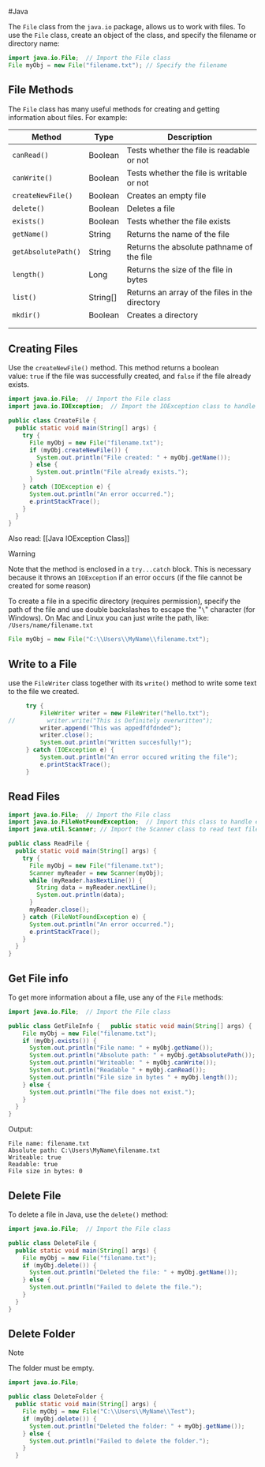 #Java 

The `File` class from the `java.io` package, allows us to work with files.
To use the `File` class, create an object of the class, and specify the filename or directory name:

```java
import java.io.File;  // Import the File class
File myObj = new File("filename.txt"); // Specify the filename
```
## File Methods
The `File` class has many useful methods for creating and getting information about files. For example:

| Method              | Type     | Description                                    |
| ------------------- | -------- | ---------------------------------------------- |
| `canRead()`         | Boolean  | Tests whether the file is readable or not      |
| `canWrite()`        | Boolean  | Tests whether the file is writable or not      |
| `createNewFile()`   | Boolean  | Creates an empty file                          |
| `delete()`          | Boolean  | Deletes a file                                 |
| `exists()`          | Boolean  | Tests whether the file exists                  |
| `getName()`         | String   | Returns the name of the file                   |
| `getAbsolutePath()` | String   | Returns the absolute pathname of the file      |
| `length()`          | Long     | Returns the size of the file in bytes          |
| `list()`            | String[] | Returns an array of the files in the directory |
| `mkdir()`           | Boolean  | Creates a directory                            |
|                     |          |                                                |
|                     |          |                                                |


## Creating Files
Use the `createNewFile()` method.
This method returns a boolean value: `true` if the file was successfully created, and `false` if the file already exists.

```java
import java.io.File;  // Import the File class
import java.io.IOException;  // Import the IOException class to handle errors

public class CreateFile {
  public static void main(String[] args) {
    try {
      File myObj = new File("filename.txt");
      if (myObj.createNewFile()) {
        System.out.println("File created: " + myObj.getName());
      } else {
        System.out.println("File already exists.");
      }
    } catch (IOException e) {
      System.out.println("An error occurred.");
      e.printStackTrace();
    }
  }
}
```
Also read: [[Java IOException Class]]

>[!Warning]
>Note that the method is enclosed in a `try...catch` block. This is necessary because it throws an `IOException` if an error occurs (if the file cannot be created for some reason)

To create a file in a specific directory (requires permission), specify the path of the file and use double backslashes to escape the "`\`" character (for Windows). On Mac and Linux you can just write the path, like: `/Users/name/filename.txt`

```java
File myObj = new File("C:\\Users\\MyName\\filename.txt");
```

## Write to a File

use the `FileWriter` class together with its `write()` method to write some text to the file we created.

```java
     try {  
         FileWriter writer = new FileWriter("hello.txt");  
//         writer.write("This is Definitely overwritten");  
         writer.append("This was appedfdfdnded");  
         writer.close();  
         System.out.println("Written succesfully!");  
     } catch (IOException e) {  
         System.out.println("An error occured writing the file");  
         e.printStackTrace();  
     }
```

## Read Files

```java
import java.io.File;  // Import the File class
import java.io.FileNotFoundException;  // Import this class to handle errors
import java.util.Scanner; // Import the Scanner class to read text files

public class ReadFile {
  public static void main(String[] args) {
    try {
      File myObj = new File("filename.txt");
      Scanner myReader = new Scanner(myObj);
      while (myReader.hasNextLine()) {
        String data = myReader.nextLine();
        System.out.println(data);
      }
      myReader.close();
    } catch (FileNotFoundException e) {
      System.out.println("An error occurred.");
      e.printStackTrace();
    }
  }
}
```

## Get File info
To get more information about a file, use any of the `File` methods:
```java
import java.io.File;  // Import the File class

public class GetFileInfo {   public static void main(String[] args) {
    File myObj = new File("filename.txt");
    if (myObj.exists()) {
      System.out.println("File name: " + myObj.getName());
      System.out.println("Absolute path: " + myObj.getAbsolutePath());
      System.out.println("Writeable: " + myObj.canWrite());
      System.out.println("Readable " + myObj.canRead());
      System.out.println("File size in bytes " + myObj.length());
    } else {
      System.out.println("The file does not exist.");
    }
  }
}
```

Output:
```
File name: filename.txt  
Absolute path: C:\Users\MyName\filename.txt  
Writeable: true  
Readable: true  
File size in bytes: 0
```


## Delete File

To delete a file in Java, use the `delete()` method:
```java
import java.io.File;  // Import the File class

public class DeleteFile {
  public static void main(String[] args) { 
    File myObj = new File("filename.txt"); 
    if (myObj.delete()) { 
      System.out.println("Deleted the file: " + myObj.getName());
    } else {
      System.out.println("Failed to delete the file.");
    } 
  } 
}
```

## Delete Folder
>[!Note]
>The folder must be empty.

```java
import java.io.File; 

public class DeleteFolder {
  public static void main(String[] args) { 
    File myObj = new File("C:\\Users\\MyName\\Test"); 
    if (myObj.delete()) { 
      System.out.println("Deleted the folder: " + myObj.getName());
    } else {
      System.out.println("Failed to delete the folder.");
    } 
  } 
```







